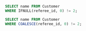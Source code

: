 ```sql
SELECT name FROM Customer
WHERE IFNULL(referee_id, 0) != 2;
```

```sql
SELECT name FROM Customer
WHERE COALESCE(referee_id, 0) != 2;
```
